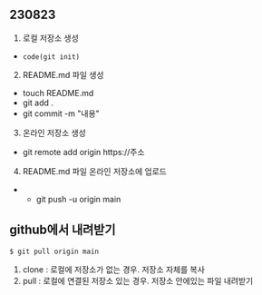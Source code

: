 ## 230823 ##

1. 로컬 저장소 생성
 - `code(git init)`
2. README.md 파일 생성<br>
 - touch README.md
 - git add .<br>
 - git commit -m "내용"

3. 온라인 저장소 생성
 - git remote add origin https://주소

4. README.md 파일 온라인 저장소에 업로드
 - - git push -u origin main
  
## github에서 내려받기 ##
``$ git pull origin main``

1. clone : 로컬에 저장소가 없는 경우.
   저장소 자체를 복사
2. pull : 로컬에 연결된 저장소 있는 경우.
   저장소 안에있는 파일 내려받기
